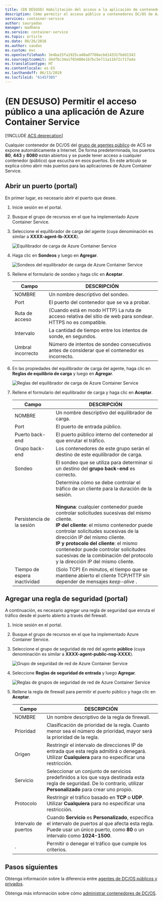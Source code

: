 ```yaml
---
title: (EN DESUSO) Habilitación del acceso a la aplicación de contenedores de Azure DC/OS
description: Cómo permitir el acceso público a contenedores DC/OS de Azure Container Service.
services: container-service
author: sauryadas
manager: madhana
ms.service: container-service
ms.topic: article
ms.date: 08/26/2016
ms.author: saudas
ms.custom: mvc
ms.openlocfilehash: 3e4ba15fa1925ca40ad7760acbd14331fbdd1343
ms.sourcegitcommit: d4dfbc34a1f03488e1b7bc5e711a11b72c717ada
ms.translationtype: HT
ms.contentlocale: es-ES
ms.lasthandoff: 06/13/2019
ms.locfileid: "61457385"
---
```

# <a name="deprecated-enable-public-access-to-an-azure-container-service-application"></a>(EN DESUSO) Permitir el acceso público a una aplicación de Azure Container Service

[!INCLUDE [ACS deprecation](../../../includes/container-service-deprecation.md)]

Cualquier contenedor de DC/OS del [grupo de agentes público](container-service-mesos-marathon-ui.md#deploy-a-docker-formatted-container) de ACS se expone automáticamente a Internet. De forma predeterminada, los puertos **80**, **443** y **8080** están abiertos y se puede tener acceso a cualquier contenedor (público) que escucha en esos puertos. En este artículo se explica cómo abrir más puertos para las aplicaciones de Azure Container Service.

## <a name="open-a-port-portal"></a>Abrir un puerto (portal)
En primer lugar, es necesario abrir el puerto que desee.

1. Inicie sesión en el portal.
2. Busque el grupo de recursos en el que ha implementado Azure Container Service.
3. Seleccione el equilibrador de carga del agente (cuya denominación es similar a **XXXX-agent-lb-XXXX**).
   
    ![Equilibrador de carga de Azure Container Service](./media/container-service-enable-public-access/agent-load-balancer.png)
4. Haga clic en **Sondeos** y luego en **Agregar**.
   
    ![Sondeos del equilibrador de carga de Azure Container Service](./media/container-service-enable-public-access/add-probe.png)
5. Rellene el formulario de sondeo y haga clic en **Aceptar**.
   
   | Campo | DESCRIPCIÓN |
   | --- | --- |
   | NOMBRE |Un nombre descriptivo del sondeo. |
   | Port |El puerto del contenedor que se va a probar. |
   | Ruta de acceso |(Cuando está en modo HTTP) La ruta de acceso relativa del sitio de web para sondear. HTTPS no es compatible. |
   | Intervalo |La cantidad de tiempo entre los intentos de sonde, en segundos. |
   | Umbral incorrecto |Número de intentos de sondeo consecutivos antes de considerar que el contenedor es incorrecto. |
6. En las propiedades del equilibrador de carga del agente, haga clic en **Reglas de equilibrio de carga** y luego en **Agregar**.
   
    ![Reglas del equilibrador de carga de Azure Container Service](./media/container-service-enable-public-access/add-balancer-rule.png)
7. Rellene el formulario del equilibrador de carga y haga clic en **Aceptar**.
   
   | Campo | DESCRIPCIÓN |
   | --- | --- |
   | NOMBRE |Un nombre descriptivo del equilibrador de carga. |
   | Port |El puerto de entrada público. |
   | Puerto back-end |El puerto público interno del contenedor al que enrutar el tráfico. |
   | Grupo back-end |Los contenedores de este grupo serán el destino de este equilibrador de carga. |
   | Sondeo |El sondeo que se utiliza para determinar si un destino del **grupo back-end** es correcto. |
   | Persistencia de la sesión |Determina cómo se debe controlar el tráfico de un cliente para la duración de la sesión.<br><br>**Ninguna**: cualquier contenedor puede controlar solicitudes sucesivas del mismo cliente.<br>**IP del cliente**: el mismo contenedor puede controlar solicitudes sucesivas de la dirección IP del mismo cliente.<br>**IP y protocolo del cliente**: el mismo contenedor puede controlar solicitudes sucesivas de la combinación del protocolo y la dirección IP del mismo cliente. |
   | Tiempo de espera inactividad |(Solo TCP) En minutos, el tiempo que se mantiene abierto el cliente TCP/HTTP sin depender de mensajes *keep-alive* . |

## <a name="add-a-security-rule-portal"></a>Agregar una regla de seguridad (portal)
A continuación, es necesario agregar una regla de seguridad que enruta el tráfico desde el puerto abierto a través del firewall.

1. Inicie sesión en el portal.
2. Busque el grupo de recursos en el que ha implementado Azure Container Service.
3. Seleccione el grupo de seguridad de red del agente **público** (cuya denominación es similar a **XXXX-agent-public-nsg-XXXX**).
   
    ![Grupo de seguridad de red de Azure Container Service](./media/container-service-enable-public-access/agent-nsg.png)
4. Seleccione **Reglas de seguridad de entrada** y luego **Agregar**.
   
    ![Reglas de grupos de seguridad de red de Azure Container Service](./media/container-service-enable-public-access/add-firewall-rule.png)
5. Rellene la regla de firewall para permitir el puerto público y haga clic en **Aceptar**.
   
   | Campo | DESCRIPCIÓN |
   | --- | --- |
   | NOMBRE |Un nombre descriptivo de la regla de firewall. |
   | Prioridad |Clasificación de prioridad de la regla. Cuanto menor sea el número de prioridad, mayor será la prioridad de la regla. |
   | Origen |Restringir el intervalo de direcciones IP de entrada que esta regla admitirá o denegará. Utilizar **Cualquiera** para no especificar una restricción. |
   | Servicio |Seleccionar un conjunto de servicios predefinidos a los que vaya destinada esta regla de seguridad. De lo contrario, utilizar **Personalizado** para crear uno propio. |
   | Protocolo |Restringir el tráfico basado en **TCP** o **UDP**. Utilizar **Cualquiera** para no especificar una restricción. |
   | Intervalo de puertos |Cuando **Servicio** es **Personalizado**, especifica el intervalo de puertos al que afecta esta regla. Puede usar un único puerto, como **80** o un intervalo como **1024-1500**. |
   | . |Permitir o denegar el tráfico que cumple los criterios. |

## <a name="next-steps"></a>Pasos siguientes
Obtenga información sobre la diferencia entre [agentes de DC/OS públicos y privados](container-service-dcos-agents.md).

Obtenga más información sobre cómo [administrar contenedores de DC/OS](container-service-mesos-marathon-ui.md).

